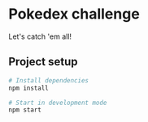 # Pokedex challenge

Let's catch 'em all!

## Project setup
```sh
# Install dependencies
npm install

# Start in development mode
npm start
```
